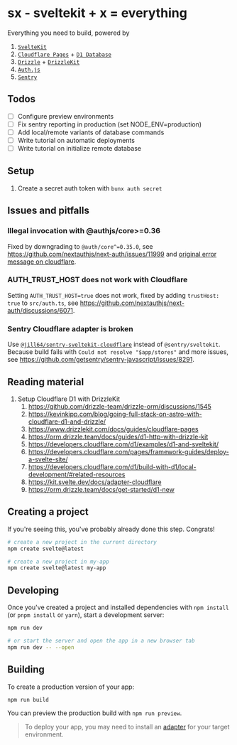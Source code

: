 # sx - sveltekit + x = everything

Everything you need to build, powered by

1. [`SvelteKit`](https://github.com/sveltejs/kit/tree/main/packages/create-svelte)
2. [`Cloudflare Pages`](https://developers.cloudflare.com/pages/framework-guides/deploy-a-svelte-site/) + [`D1 Database`](https://developers.cloudflare.com/d1/)
3. [`Drizzle`](https://orm.drizzle.team/) + [`DrizzleKit`](https://github.com/drizzle-team/drizzle-orm/tree/main/packages/drizzle-kit)
4. [`Auth.js`](https://authjs.dev/getting-started/installation?framework=SvelteKit)
5. [`Sentry`](https://docs.sentry.io/platforms/javascript/guides/sveltekit/)

## Todos

- [ ] Configure preview environments
- [ ] Fix sentry reporting in production (set NODE_ENV=production)
- [ ] Add local/remote variants of database commands
- [ ] Write tutorial on automatic deployments
- [ ] Write tutorial on initialize remote database

## Setup

1. Create a secret auth token with `bunx auth secret`

## Issues and pitfalls

### Illegal invocation with @authjs/core>=0.36

Fixed by downgrading to `@auth/core^=0.35.0`, see https://github.com/nextauthjs/next-auth/issues/11999 and [original error message on cloudflare](https://developers.cloudflare.com/workers/observability/errors/#illegal-invocation-errors).

### AUTH_TRUST_HOST does not work with Cloudflare

Setting `AUTH_TRUST_HOST=true` does not work, fixed by adding `trustHost: true` to `src/auth.ts`, see https://github.com/nextauthjs/next-auth/discussions/6071.

### Sentry Cloudflare adapter is broken

Use [`@jill64/sentry-sveltekit-cloudflare`](https://github.com/jill64/sentry-sveltekit-cloudflare) instead of `@sentry/sveltekit`.
Because build fails with `Could not resolve "$app/stores"` and more issues, see https://github.com/getsentry/sentry-javascript/issues/8291.

## Reading material

1. Setup Cloudflare D1 with DrizzleKit
   1. https://github.com/drizzle-team/drizzle-orm/discussions/1545
   2. https://kevinkipp.com/blog/going-full-stack-on-astro-with-cloudflare-d1-and-drizzle/
   3. https://www.drizzlekit.com/docs/guides/cloudflare-pages
   4. https://orm.drizzle.team/docs/guides/d1-http-with-drizzle-kit
   5. https://developers.cloudflare.com/d1/examples/d1-and-sveltekit/
   6. https://developers.cloudflare.com/pages/framework-guides/deploy-a-svelte-site/
   7. https://developers.cloudflare.com/d1/build-with-d1/local-development/#related-resources
   8. https://kit.svelte.dev/docs/adapter-cloudflare
   9. https://orm.drizzle.team/docs/get-started/d1-new

## Creating a project

If you're seeing this, you've probably already done this step. Congrats!

```bash
# create a new project in the current directory
npm create svelte@latest

# create a new project in my-app
npm create svelte@latest my-app
```

## Developing

Once you've created a project and installed dependencies with `npm install` (or `pnpm install` or `yarn`), start a development server:

```bash
npm run dev

# or start the server and open the app in a new browser tab
npm run dev -- --open
```

## Building

To create a production version of your app:

```bash
npm run build
```

You can preview the production build with `npm run preview`.

> To deploy your app, you may need to install an [adapter](https://kit.svelte.dev/docs/adapters) for your target environment.
